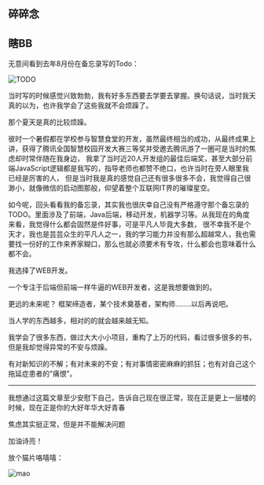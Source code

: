 ## 碎碎念

## 瞎BB

无意间看到去年8月份在备忘录写的Todo：

![TODO](https://raw.githubusercontent.com/Lurance/X/Articles/imgs/todo.png)

当时写的时候感觉兴致勃勃，我有好多东西要去学要去掌握。换句话说，当时我天真的以为，也许我学会了这些我就不会烦躁了。

那个夏天是真的比较烦躁。

彼时一个暑假都在学校参与智慧食堂的开发，虽然最终相当的成功，从最终成果上讲，获得了腾讯全国智慧校园开发大赛三等奖并受邀去腾讯游了一圈可是当时的焦虑却时常伴随在我身边，
我拿了当时近20人开发组的最佳后端奖，甚至大部分前端JavaScript逻辑都是我写的，指导老师也都赞不绝口，也许当时在旁人眼里我已经是厉害的人，
但是当时我是真的感觉自己还有很多很多不会，我觉得自己很渺小，就像微信的启动图那般，仰望着整个互联网IT界的璀璨星空。

如今呢，回头看看我的备忘录，其实我也很庆幸自己没有严格遵守那个备忘录的TODO。里面涉及了前端，Java后端，移动开发，机器学习等。从我现在的角度来看，我觉得什么都会固然是件好事，可是平凡人毕竟大多数，
很不幸我不是个天才，我也是芸芸众生的平凡人之一，我的学习能力并没有那么超越常人，我也需要找一份好的工作来养家糊口，那么也就必须要术有专攻，什么都会也意味着什么都不会。

我选择了WEB开发。

一个专注于后端但前端一样牛逼的WEB开发者，这是我想要做到的。

更远的未来呢？ 框架缔造者，某个技术奠基者，架构师........以后再说吧。

当人学的东西越多，相对的的就会越来越无知。

我学会了很多东西，做过大大小小项目，重构了上万的代码，看过很多很多的书，但是我却觉得异常的不安与烦躁。

有对新知识的不解；有对未来的不安；有对事情密密麻麻的抓狂；也有对自己这个拖延症患者的"痛恨"。

***

我想通过这篇文章至少安慰下自己，告诉自己现在很正常，现在正是更上一层楼的时候，现在正是你的大好年华大好青春

焦虑其实挺正常，但是并不能解决问题

加油诗亮！

放个猫片咯嘻嘻：

![mao](https://raw.githubusercontent.com/Lurance/X/Articles/imgs/m6.jpg)

